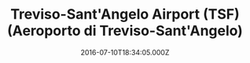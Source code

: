 ---
date: 2016-07-10T18:34:05.000Z
title: Treviso-Sant'Angelo Airport (TSF) (Aeroporto di Treviso-Sant'Angelo)
latitude: 45.654818095424304
longitude: 12.204523086547852
url: http://www.trevisoairport.it
category: checkin
---